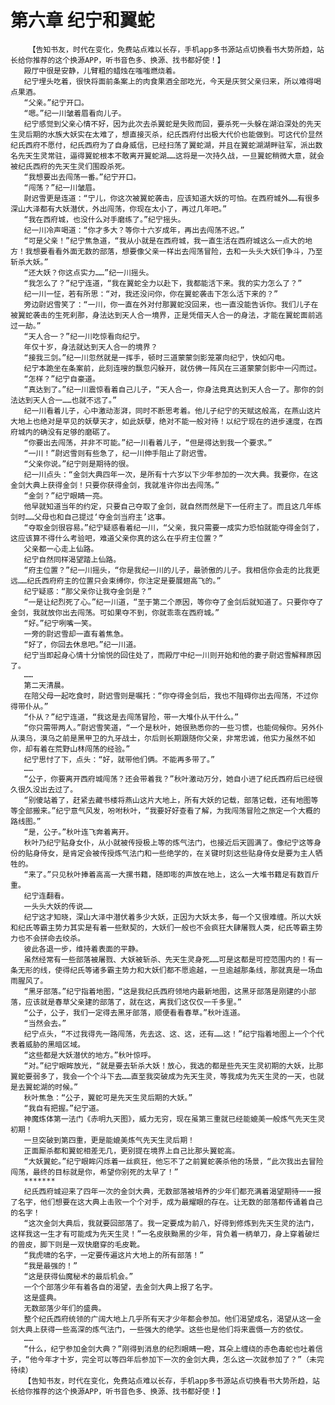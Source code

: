 # 第六章 纪宁和翼蛇
        【告知书友，时代在变化，免费站点难以长存，手机app多书源站点切换看书大势所趋，站长给你推荐的这个换源APP，听书音色多、换源、找书都好使！】
       殿厅中很是安静，儿臂粗的蜡烛在嗤嗤燃烧着。
       纪宁埋头吃着，很快将面前条案上的肉食果酒全部吃光，今天是庆贺父亲归来，所以难得喝点果酒。
       “父亲。”纪宁开口。
       “嗯。”纪一川皱着眉看向儿子。
       纪宁感觉到父亲心情不好，因为此次去杀翼蛇是失败而回，要杀死一头躲在湖泊深处的先天生灵后期的水族大妖实在太难了，想直接灭杀，纪氏西府付出极大代价也能做到。可这代价显然纪氏西府不愿付，纪氏西府为了自身威信，已经扫荡了翼蛇湖，并且在翼蛇湖湖畔驻军，派出数名先天生灵常驻，逼得翼蛇根本不敢离开翼蛇湖……这将是一次持久战，一旦翼蛇稍微大意，就会被纪氏西府的先天生灵们围殴杀死。
       “我想要出去闯荡一番。”纪宁开口。
       “闯荡？”纪一川皱眉。
       尉迟雪更是连道：“宁儿，你这次被翼蛇袭击，应该知道大妖的可怕。在西府城外……有很多深山大泽都有大妖潜伏，外出闯荡，你现在太小了，再过几年吧。”
       “我在西府城，也没什么对手磨练了。”纪宁摇头。
       纪一川冷声喝道：“你才多大？等你十六岁成年，再出去闯荡不迟。”
       “可是父亲！”纪宁焦急道，“我从小就是在西府城，我一直生活在西府城这么一点大的地方！我想要看看外面无数的部落，想要像父亲一样出去闯荡冒险，去和一头头大妖们争斗，乃至斩杀大妖。”
       “还大妖？你这点实力……”纪一川摇头。
       “我怎么了？”纪宁连道，“我在翼蛇全力以赴下，我都能活下来。我的实力怎么了？”
       纪一川一怔，若有所思：“对，我还没问你，你在翼蛇袭击下怎么活下来的？”
       旁边尉迟雪笑了：“一川，你一直在外对付那翼蛇没回来，也一直没能告诉你。我们儿子在被翼蛇袭击的生死刹那，身法达到天人合一境界，正是凭借天人合一的身法，才能在翼蛇面前逃过一劫。”
       “天人合一？”纪一川吃惊看向纪宁。
       年仅十岁，身法就达到天人合一的境界？
       “接我三剑。”纪一川忽然就是一挥手，顿时三道蒙蒙剑影笼罩向纪宁，快如闪电。
       纪宁本跪坐在条案前，此刻连嗖的飘忽闪躲开，就仿佛一阵风在三道蒙蒙剑影中一闪而过。
       “怎样？”纪宁自豪道。
       “真达到了。”纪一川震惊看着自己儿子，“天人合一，你身法竟真达到天人合一了。那你的剑法达到天人合一……也就不远了。”
       纪一川看着儿子，心中激动澎湃，同时不断思考着。他儿子纪宁的天赋这般高，在燕山这片大地上也绝对是罕见的妖孽天才，如此妖孽，绝对不能一般对待！以纪宁现在的进步速度，在西府城内的确没有足够的磨砺了。
       “你要出去闯荡，并非不可能。”纪一川看着儿子，“但是得达到我一个要求。”
       “一川！”尉迟雪则有些急了，纪一川伸手阻止了尉迟雪。
       “父亲你说。”纪宁则是期待的很。
       纪一川点头：“金剑大典四年一次，是所有十六岁以下少年参加的一次大典。我要你，在这金剑大典上获得金剑！只要你获得金剑，我就准许你出去闯荡。”
       “金剑？”纪宁眼睛一亮。
       他早就知道当年的约定，只要自己夺取了金剑，就自然而然是下一任府主了。而且这几年练剑时……父母也和自己提过‘夺金剑当府主’这事。
       “夺取金剑很容易。”纪宁疑惑看着纪一川，“父亲，我只需要一成实力恐怕就能夺得金剑了，这应该算不得什么考验吧，难道父亲你真的这么在乎府主位置？”
       父亲都一心走上仙路。
       纪宁自然同样渴望踏上仙路。
       “府主位置？”纪一川摇头，“你是我纪一川的儿子，最骄傲的儿子。我相信你会走的比我更远……纪氏西府府主的位置只会束缚你，你注定是要展翅高飞的。”
       纪宁疑惑：“那父亲你让我夺金剑是？”
       “一是让纪烈死了心。”纪一川道，“至于第二个原因，等你夺了金剑后就知道了。只要你夺了金剑，我就放你出去闯荡。可如果夺不到，你就乖乖在西府城。”
       “好。”纪宁咧嘴一笑。
       一旁的尉迟雪却一直有着焦急。
       “好了，你回去休息吧。”纪一川道。
       纪宁当即起身心情十分愉悦的回住处了，而殿厅中纪一川则开始和他的妻子尉迟雪解释原因了。
       ……
       第二天清晨。
       在陪父母一起吃食时，尉迟雪则是嘱托：“你夺得金剑后，我也不阻碍你出去闯荡，不过你得带仆从。”
       “仆从？”纪宁连道，“我这是去闯荡冒险，带一大堆仆从干什么。”
       “你只需带两人。”尉迟雪笑道，“一个是秋叶，她很熟悉你的一些习惯，也能伺候你。另外仆从漠乌，漠乌之前是黑甲卫的九牙战士，尔后则长期跟随你父亲，非常忠诚，他实力虽然不如你，却有着在荒野山林闯荡的经验。”
       纪宁思忖了下，点头：“好，就带他们俩。不能再多带了。”
       ……
       “公子，你要离开西府城闯荡？还会带着我？”秋叶激动万分，她自小进了纪氏西府后已经很久很久没出去过了。
       “别傻站着了，赶紧去藏书楼将燕山这片大地上，所有大妖的记载，部落记载，还有地图等等全部搬来。”纪宁意气风发，吩咐秋叶，“我要好好查看了解，为我闯荡冒险之旅定一个大概的路线图。”
       “是，公子。”秋叶连飞奔着离开。
       秋叶乃纪宁贴身女仆，从小就被传授极上等的炼气法门，也接近后天圆满了。像纪宁这等身份的贴身侍女，是肯定会被传授炼气法门和一些绝学的，在关键时刻这些贴身侍女是要为主人牺牲的。
       “来了。”只见秋叶捧着高高一大摞书籍，随即嘭的声放在地上，这么一大堆书籍足有数百斤重。
       纪宁连翻看。
       一头头大妖的传说……
       纪宁这才知晓，深山大泽中潜伏着多少大妖，正因为大妖太多，每一个又很难缠。所以大妖和纪氏等霸主势力其实是有着一些默契的，大妖们一般也不会疯狂大肆屠戮人类，纪氏等霸主势力也不会拼命去绞杀。
       彼此各退一步，维持着表面的平静。
       虽然经常有一些部落被屠戮、大妖被斩杀、先天生灵身死……可是这都是可控范围内的！有一条无形的线，使得纪氏等诸多霸主势力和大妖们都不愿逾越，一旦逾越那条线，那就真是一场血雨腥风了。
       “黑牙部落。”纪宁指着地图，“这是我纪氏西府领地内最新地图，这黑牙部落是刚建的小部落，应该就是春草父亲建的部落了，就在这，离我们这仅仅一千多里。”
       “公子，公子，我们一定得去黑牙部落，顺便看看春草。”秋叶连道。
       “当然会去。”
       纪宁点头，“不过我得先一路闯荡，先去这、这、这，还有……这！”纪宁指着地图上一个个代表着威胁的黑暗区域。
       “这些都是大妖潜伏的地方。”秋叶惊呼。
       “对。”纪宁眼眸放光，“就是要去斩杀大妖！放心，我选的都是些先天生灵初期的大妖，比那翼蛇要弱多了，我会一个个斗下去……直至我突破成为先天生灵，等我成为先天生灵的一天，也就是去翼蛇湖的时候。”
       秋叶焦急：“公子，翼蛇可是先天生灵后期的大妖。”
       “我自有把握。”纪宁道。
       神魔炼体第一法门《赤明九天图》，威力无穷，现在虽第三重就已经能媲美一般炼气先天生灵初期！
       一旦突破到第四重，更是能媲美炼气先天生灵后期！
       正面厮杀都和翼蛇相差无几，更别提在境界上自己比那头翼蛇高。
       “大妖翼蛇。”纪宁眼眸闪烁着一丝疯狂，他忘不了之前翼蛇袭杀他的场景，“此次我出去冒险闯荡，最终的目标就是你，希望你别死的太早了！”
       *******
       纪氏西府城迎来了四年一次的金剑大典，无数部落被培养的少年们都充满着渴望期待一一报了名字，他们想要在这大典上击败一个个对手，成为最耀眼的存在。让无数的部落都传诵着自己的名字！
       “这次金剑大典后，我就要回部落了。我一定要成为前八，好得到修炼到先天生灵的法门，这样我这一生才有可能成为先天生灵！”一名皮肤黝黑的少年，背负着一柄单刀，身上穿着破烂的兽皮，脚下则是一双快磨穿的毛皮靴。
       “我虎啸的名字，一定要传遍这片大地上的所有部落！”
       “我是最强的！”
       “这是获得仙魔秘术的最后机会。”
       一个个部落少年有着各自的渴望，去金剑大典上报了名字。
       这是盛典。
       无数部落少年们的盛典。
       整个纪氏西府统领的广阔大地上几乎所有天才少年都会参加。他们渴望成名，渴望从这一金剑大典上获得一些高深的炼气法门，一些强大的绝学。这些也是他们将来震慑一方的依仗。
       ……
       “什么，纪宁参加金剑大典？”刚得到消息的纪烈眼睛一瞪，耳朵上缠绕的赤色毒蛇也吐着信子，“他今年才十岁，完全可以等四年后参加下一次的金剑大典，怎么这一次就参加了？”（未完待续）
       【告知书友，时代在变化，免费站点难以长存，手机app多书源站点切换看书大势所趋，站长给你推荐的这个换源APP，听书音色多、换源、找书都好使！】